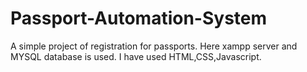 # Passport-Automation-System
A simple project of registration for passports. Here xampp server and MYSQL database is used.
I have used HTML,CSS,Javascript.
